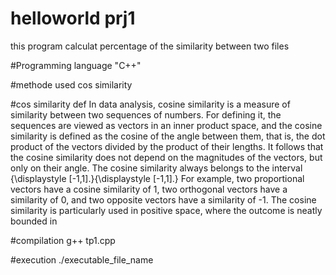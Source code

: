 # helloworld prj1
this program calculat percentage of the similarity between two files


#Programming language 
 "C++"
 
 #methode used
cos similarity

#cos similarity def
In data analysis, cosine similarity is a measure of similarity between two sequences of numbers. For defining it, the sequences are viewed as vectors in an inner product space, and the cosine similarity is defined as the cosine of the angle between them, that is, the dot product of the vectors divided by the product of their lengths. It follows that the cosine similarity does not depend on the magnitudes of the vectors, but only on their angle. The cosine similarity always belongs to the interval {\displaystyle [-1,1].}{\displaystyle [-1,1].} For example, two proportional vectors have a cosine similarity of 1, two orthogonal vectors have a similarity of 0, and two opposite vectors have a similarity of -1. The cosine similarity is particularly used in positive space, where the outcome is neatly bounded in

#compilation
g++ tp1.cpp

#execution
./executable_file_name
